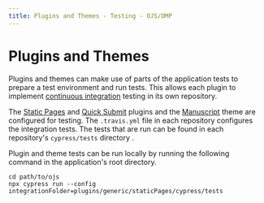 ```yaml
---
title: Plugins and Themes - Testing - OJS/OMP
---
```


# Plugins and Themes

Plugins and themes can make use of parts of the application tests to prepare a test environment and run tests. This allows each plugin to implement [continuous integration](./continuous-integration) testing in its own repository.

The [Static Pages](https://github.com/pkp/staticPages/) and [Quick Submit](https://github.com/pkp/quickSubmit) plugins and the [Manuscript](https://github.com/pkp/defaultManuscript) theme are configured for testing. The `.travis.yml` file in each repository configures the integration tests. The tests that are run can be found in each repository's `cypress/tests` directory .

Plugin and theme tests can be run locally by running the following command in the application's root directory.

```
cd path/to/ojs
npx cypress run --config integrationFolder=plugins/generic/staticPages/cypress/tests
```
